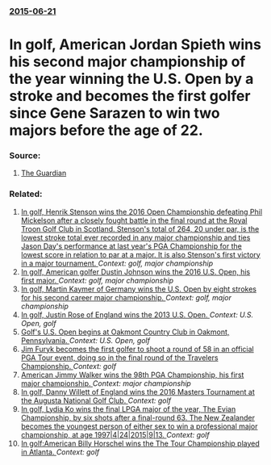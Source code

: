 ### [2015-06-21](/news/2015/06/21/index.md)

# In golf, American Jordan Spieth wins his second major championship of the year winning the U.S. Open by a stroke and becomes the first golfer since Gene Sarazen to win two majors before the age of 22. 




### Source:

1. [The Guardian](http://www.theguardian.com/sport/live/2015/jun/21/us-open-2015-final-round-live)

### Related:

1. [In golf, Henrik Stenson wins the 2016 Open Championship defeating Phil Mickelson after a closely fought battle in the final round at the Royal Troon Golf Club in Scotland. Stenson's total of 264, 20 under par, is the lowest stroke total ever recorded in any major championship and ties Jason Day's performance at last year's PGA Championship for the lowest score in relation to par at a major. It is also Stenson's first victory in a major tournament. ](/news/2016/07/17/in-golf-henrik-stenson-wins-the-2016-open-championship-defeating-phil-mickelson-after-a-closely-fought-battle-in-the-final-round-at-the-roy.md) _Context: golf, major championship_
2. [In golf, American golfer Dustin Johnson wins the 2016 U.S. Open, his first major. ](/news/2016/06/19/in-golf-american-golfer-dustin-johnson-wins-the-2016-u-s-open-his-first-major.md) _Context: golf, major championship_
3. [In golf, Martin Kaymer of Germany wins the U.S. Open by eight strokes for his second career major championship. ](/news/2014/06/15/in-golf-martin-kaymer-of-germany-wins-the-u-s-open-by-eight-strokes-for-his-second-career-major-championship.md) _Context: golf, major championship_
4. [In golf, Justin Rose of England wins the 2013 U.S. Open. ](/news/2013/06/16/in-golf-justin-rose-of-england-wins-the-2013-u-s-open.md) _Context: U.S. Open, golf_
5. [ Golf's U.S. Open begins at Oakmont Country Club in Oakmont, Pennsylvania. ](/news/2007/06/14/golf-s-u-s-open-begins-at-oakmont-country-club-in-oakmont-pennsylvania.md) _Context: U.S. Open, golf_
6. [ Jim Furyk becomes the first golfer to shoot a round of 58 in an official PGA Tour event, doing so in the final round of the Travelers Championship. ](/news/2016/08/7/jim-furyk-becomes-the-first-golfer-to-shoot-a-round-of-58-in-an-official-pga-tour-event-doing-so-in-the-final-round-of-the-travelers-champ.md) _Context: golf_
7. [  American Jimmy Walker wins the 98th PGA Championship, his first major championship. ](/news/2016/07/31/american-jimmy-walker-wins-the-98th-pga-championship-his-first-major-championship.md) _Context: major championship_
8. [In golf, Danny Willett of England wins the 2016 Masters Tournament at the Augusta National Golf Club. ](/news/2016/04/10/in-golf-danny-willett-of-england-wins-the-2016-masters-tournament-at-the-augusta-national-golf-club.md) _Context: golf_
9. [In golf, Lydia Ko wins the final LPGA major of the year, The Evian Championship, by six shots after a final-round 63. The New Zealander becomes the youngest person of either sex to win a professional major championship, at age 1997|4|24|2015|9|13. ](/news/2015/09/13/in-golf-lydia-ko-wins-the-final-lpga-major-of-the-year-the-evian-championship-by-six-shots-after-a-final-round-63-the-new-zealander-beco.md) _Context: golf_
10. [In golf:American Billy Horschel wins the The Tour Championship played in Atlanta. ](/news/2014/09/14/in-golf-pamerican-billy-horschel-wins-the-the-tour-championship-played-in-atlanta.md) _Context: golf_
